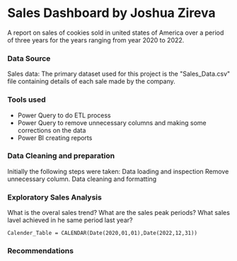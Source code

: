 
# Sales Dashboard by Joshua Zireva

A report on sales of cookies sold in united states of America over a period of three years for the years ranging from year 2020 to 2022.

### Data Source
Sales data: The primary dataset used for this project is the "Sales_Data.csv" file containing details of each sale made by the company.

### Tools used
- Power Query to do ETL process
- Power Query to remove unnecessary columns and making some corrections on the data
- Power BI creating reports

### Data Cleaning and preparation 
Initially the following steps were taken:
Data loading and inspection
Remove unnecessary column.
Data cleaning and formatting 
### Exploratory Sales Analysis
What is the overal sales trend?
What are the sales peak periods?
What sales lavel achieved in he same period last year?

```DAX
Calender_Table = CALENDAR(Date(2020,01,01),Date(2022,12,31))
```
### Recommendations

